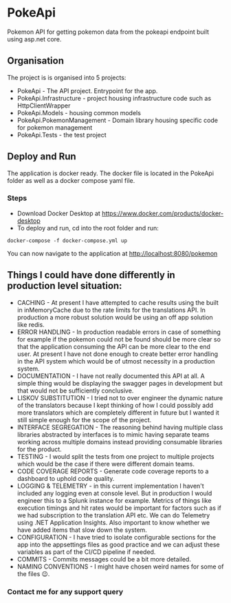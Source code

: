 # PokeApi

Pokemon API for getting pokemon data from the pokeapi endpoint built using asp.net core.

## Organisation

The project is is organised into 5 projects:

* PokeApi - The API project. Entrypoint for the app.
* PokeApi.Infrastructure - project housing infrastructure code such as HttpClientWrapper
* PokeApi.Models - housing common models
* PokeApi.PokemonManagement - Domain library housing specific code for pokemon management
* PokeApi.Tests - the test project

## Deploy and Run

The application is docker ready. The docker file is located in the PokeApi folder as well as a docker compose yaml file.

### Steps

* Download Docker Desktop at <https://www.docker.com/products/docker-desktop>
* To deploy and run, cd into the root folder and run:

```
docker-compose -f docker-compose.yml up
```

You can now navigate to the application at
<http://localhost:8080/pokemon>

## Things I could have done differently in production level situation:

* CACHING - At present I have attempted to cache results using the built in inMemoryCache due to the rate limits for the translations API. In production a more robust solution would be using an off app solution like redis.
* ERROR HANDLING - In production readable errors in case of something for example if the pokemon could not be found should be more clear so that the application consuming the API can be more clear to the end user. At present I have not done enough to create better error handling in the API system which would be of utmost necessity in a production system.
* DOCUMENTATION - I have not really documented this API at all. A simple thing would be displaying the swagger pages in development but that would not be sufficiently conclusive.
* LISKOV SUBSTITUTION - I tried not to over engineer the dynamic nature of the translators because I kept thinking of how I could possibly add more translators which are completely different in future but I wanted it still simple enough for the scope of the project.
* INTERFACE SEGREGATION - The reasoning behind having multiple class libraries abstracted by interfaces is to mimic having separate teams working across multiple domains instead providing consumable libraries for the product.
* TESTING - I would split the tests from one project to multiple projects which would be the case if there were different domain teams.
* CODE COVERAGE REPORTS - Generate code coverage reports to a dashboard to uphold code quality.
* LOGGING & TELEMETRY - in this current implementation I haven't included any logging even at console level. But in production I would engineer this to a Splunk instance for example. Metrics of things like execution timings and hit rates would be important for factors such as if we had subscription to the translation API etc. We can do Telemetry using .NET Application Insights. Also important to know whether we have added items that slow down the system.
* CONFIGURATION - I have tried to isolate configurable sections for the app into the appsettings files as good practice and we can adjust these variables as part of the CI/CD pipeline if needed.
* COMMITS - Commits messages could be a bit more detailed.
* NAMING CONVENTIONS - I might have chosen weird names for some of the files 😉.
  
### Contact me for any support query